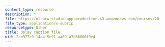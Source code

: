 ```yaml
---
content_type: resource
description: ''
file: https://ol-ocw-studio-app-production.s3.amazonaws.com/courses/20-219-becoming-the-next-bill-nye-writing-and-hosting-the-educational-show-january-iap-2015/2ce977c014a45e91aa09a7d66800f9e4_RMSuV5fwCnE.vtt
file_type: application/x-subrip
resourcetype: Other
title: 3play caption file
uid: 2ce977c0-14a4-5e91-aa09-a7d66800f9e4
---
```


